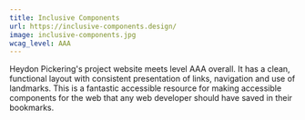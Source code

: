```yaml
---
title: Inclusive Components
url: https://inclusive-components.design/
image: inclusive-components.jpg
wcag_level: AAA
---
```


Heydon Pickering's project website meets level AAA overall. It has a clean, functional layout with consistent presentation of links, navigation and use of landmarks. This is a fantastic accessible resource for making accessible components for the web that any web developer should have saved in their bookmarks.
